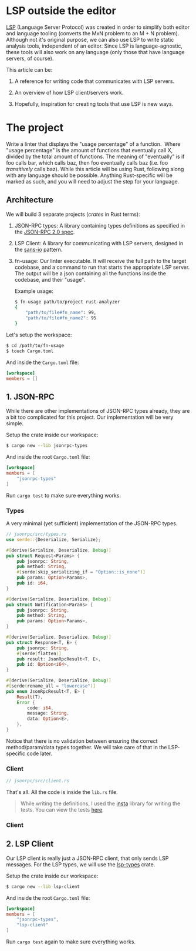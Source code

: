 # LSP outside the editor

[LSP](https://microsoft.github.io/language-server-protocol/) (Language Server Protocol) was created in order to simplify both editor and language tooling (converts the MxN problem to an M + N problem).
Although not it's original purpose, we can also use LSP to write static analysis tools, independent of an editor. Since LSP is language-agnostic, these tools will also work on any language (only those that have language servers, of course).

This article can be:

1. A reference for writing code that communicates with LSP servers.

2. An overview of how LSP client/servers work.

3. Hopefully, inspiration for creating tools that use LSP is new ways.

# The project

Write a linter that displays the "usage percentage" of a function. 
Where "usage percentage" is the amount of functions that eventually call X, divided by the total amount of functions.
The meaning of "eventually" is if foo calls bar, which calls baz, then foo eventually calls baz (i.e. foo _transitively_ calls baz).
While this article will be using Rust, following along with any language should be possible. Anything Rust-specific will be marked as such, and you will need to adjust the step for your language.

## Architecture

We will build 3 separate projects (_crates_ in Rust terms):

1. JSON-RPC types: A library containing types definitions as specified in the [JSON-RPC 2.0 spec](https://www.jsonrpc.org/specification).

2. LSP Client: A library for communicating with LSP servers, designed in the [sans-io](https://youtu.be/7cC3_jGwl_U) pattern.

3. fn-usage: Our linter executable. It will receive the full path to the target codebase, and a command to run that starts the appropriate LSP server. The output will be a json containing all the functions inside the codebase, and their "usage".

   Example usage:

   ```sh
   $ fn-usage path/to/project rust-analyzer
   {
       "path/to/file#fn_name": 99,
       "path/to/file#fn_name2": 95
   }
   ```

Let's setup the workspace:

```sh
$ cd /path/to/fn-usage
$ touch Cargo.toml
```

And inside the `Cargo.toml` file:

```toml
[workspace]
members = []
```

## 1. JSON-RPC

While there are other implementations of JSON-RPC types already, they
are a bit too complicated for this project. Our implementation will
be very simple.

Setup the crate inside our workspace:

```sh
$ cargo new --lib jsonrpc-types
```

And inside the root `Cargo.toml` file:

```toml
[workspace]
members = [
    "jsonrpc-types"
]
```

Run `cargo test` to make sure everything works.

### Types

A very minimal (yet sufficient) implementation of the JSON-RPC types.

```rs
// jsonrpc/src/types.rs
use serde::{Deserialize, Serialize};

#[derive(Serialize, Deserialize, Debug)]
pub struct Request<Params> {
    pub jsonrpc: String,
    pub method: String,
    #[serde(skip_serializing_if = "Option::is_none")]
    pub params: Option<Params>,
    pub id: i64,
}

#[derive(Serialize, Deserialize, Debug)]
pub struct Notification<Params> {
    pub jsonrpc: String,
    pub method: String,
    pub params: Option<Params>,
}

#[derive(Serialize, Deserialize, Debug)]
pub struct Response<T, E> {
    pub jsonrpc: String,
    #[serde(flatten)]
    pub result: JsonRpcResult<T, E>,
    pub id: Option<i64>,
}

#[derive(Serialize, Deserialize, Debug)]
#[serde(rename_all = "lowercase")]
pub enum JsonRpcResult<T, E> {
    Result(T),
    Error {
        code: i64,
        message: String,
        data: Option<E>,
    },
}

```

Notice that there is no validation between ensuring the correct
method/param/data types together. We will take care of that in
the LSP-specific code later.

### Client

```rs
// jsonrpc/src/client.rs
```

That's all. All the code is inside the `lib.rs` file.

> While writing the definitions, I used the [insta](https://github.com/mitsuhiko/insta) library for writing the tests. You can view the tests [here](https://github.com/selfint/fn-usage/blob/7a117e281b4861b97bf2e5913b5cb9b9ee25a2da/jsonrpc-types/src/lib.rs#L39).

### Client

## 2. LSP Client

Our LSP client is really just a JSON-RPC client, that only sends LSP messages.
For the LSP types, we will use the [lsp-types](https://github.com/gluon-lang/lsp-types) crate.

Setup the crate inside our workspace:

```sh
$ cargo new --lib lsp-client
```

And inside the root `Cargo.toml` file:

```toml
[workspace]
members = [
    "jsonrpc-types",
    "lsp-client"
]
```

Run `cargo test` again to make sure everything works.
